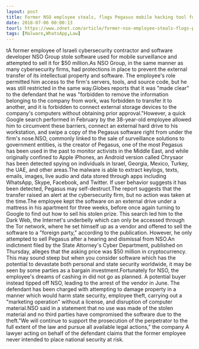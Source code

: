```yaml
---
layout: post
title: Former NSO employee steals, flogs Pegasus mobile hacking tool for $50 million
date: 2018-07-06 00:00:13
tourl: https://www.zdnet.com/article/former-nso-employee-steals-flogs-phone-hacking-tools-for-50-million/
tags: [Malware,WhatsApp,Law]
---
```

tA former employee of Israeli cybersecurity contractor and software developer NSO Group stole software used for mobile surveillance and attempted to sell it for $50 million.As NSO Group, in the same manner as many cybersecurity firms, had protections in place to prevent the external transfer of its intellectual property and software. The employee's role permitted him access to the firm's servers, tools, and source code, but he was still restricted in the same way.Globes reports that it was "made clear" to the defendant that he was "forbidden to remove the information belonging to the company from work, was forbidden to transfer it to another, and it is forbidden to connect external storage devices to the company's computers without obtaining prior approval."However, a quick Google search performed in February by the 38-year-old employee allowed him to circumvent these barriers, connect an external hard drive to his workstation, and swipe a copy of the Pegasus software right from under the firm's nose.NSO, commonly linked to the sale of surveillance solutions to government entities, is the creator of Pegasus, one of the most Pegasus has been used in the past to monitor activists in the Middle East, and while originally confined to Apple iPhones, an Android version called Chrysaor has been detected spying on individuals in Israel, Georgia, Mexico, Turkey, the UAE, and other areas.The malware is able to extract keylogs, texts, emails, images, live audio and data stored through apps including WhatsApp, Skype, Facebook, and Twitter. If user behavior suggests it has been detected, Pegasus may self-destruct.The report suggests that the transfer raised an alert at the cybersecurity firm, but no action was taken at the time.The employee kept the software on an external drive under a mattress in his apartment for three weeks, before once again turning to Google to find out how to sell his stolen prize. This search led him to the Dark Web, the Internet's underbelly which can only be accessed through the Tor network, where he set himself up as a vendor and offered to sell the software to a "foreign party," according to the publication. However, he only attempted to sell Pegasus after a hearing and dismissal from NSO.An indictment filed by the State Attorney's Cyber Department, published on Thursday, alleges that the asking price was $50 million in cryptocurrency. This may sound steep but when you consider software which has the potential to devastate both personal and state security worldwide, it may be seen by some parties as a bargain investment.Fortunately for NSO, the employee's dreams of cashing in did not go as planned. A potential buyer instead tipped off NSO, leading to the arrest of the vendor in June. The defendant has been charged with attempting to damage property in a manner which would harm state security, employee theft, carrying out a "marketing operation" without a license, and disruption of computer material.NSO said in a statement that no use was made of the stolen material and no third parties have compromised the software due to the theft."We will continue to support the prosecution of the perpetrator to the full extent of the law and pursue all available legal actions," the company A lawyer acting on behalf of the defendant claims that the former employee never intended to place national security at risk.